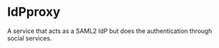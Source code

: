 IdPproxy
========

A service that acts as a SAML2 IdP but does the authentication through social services.
